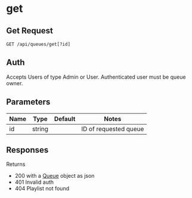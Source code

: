 # get

## Get Request

`GET /api/queues/get[?id]`

## Auth
Accepts Users of type Admin or User.
Authenticated user must be queue owner.

## Parameters

|Name|Type|Default|Notes|
|---|---|---|---|
|id|string||ID of requested queue|

## Responses
Returns
- 200 with a [Queue](models/queue) object as json
- 401 Invalid auth
- 404 Playlist not found
